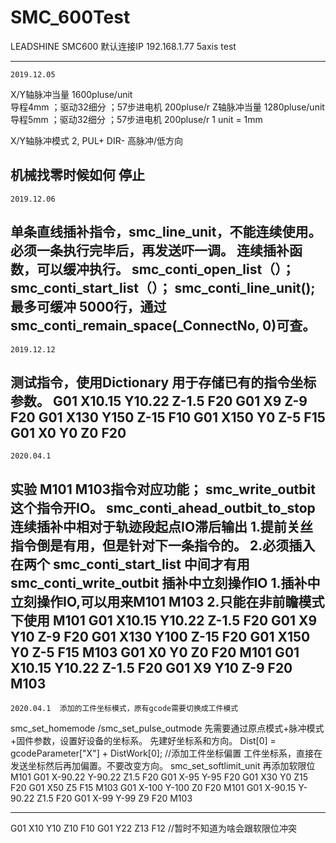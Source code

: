 # SMC_600Test

LEADSHINE SMC600 
默认连接IP 192.168.1.77
5axis test

---
	2019.12.05
X/Y轴脉冲当量 1600pluse/unit  
导程4mm ；驱动32细分 ；57步进电机 200pluse/r
Z轴脉冲当量	1280pluse/unit
导程5mm ；驱动32细分 ；57步进电机 200pluse/r
1 unit = 1mm

X/Y轴脉冲模式  2, PUL+ DIR- 高脉冲/低方向

机械找零时候如何 停止
---
	2019.12.06
单条直线插补指令，smc_line_unit，不能连续使用。必须一条执行完毕后，再发送吓一调。
连续插补函数，可以缓冲执行。
smc_conti_open_list（）；
smc_conti_start_list（）；
smc_conti_line_unit();
最多可缓冲 5000行，通过smc_conti_remain_space(_ConnectNo, 0)可查。
---
	2019.12.12
测试指令，使用Dictionary 用于存储已有的指令坐标参数。
G01 X10.15 Y10.22 Z-1.5 F20
G01 X9 Z-9 F20
G01 X130 Y150 Z-15 F10
G01 X150 Y0 Z-5 F15
G01 X0 Y0 Z0 F20
---
	2020.04.1
实验 M101 M103指令对应功能；
smc_write_outbit 这个指令开IO。
smc_conti_ahead_outbit_to_stop 
连续插补中相对于轨迹段起点IO滞后输出	1.提前关丝指令倒是有用，但是针对下一条指令的。
2.必须插入在两个 smc_conti_start_list 中间才有用
smc_conti_write_outbit 
插补中立刻操作IO
1.插补中立刻操作IO,可以用来M101 M103
2.只能在非前瞻模式下使用
M101
G01 X10.15 Y10.22 Z-1.5 F20
G01 X9 Y10 Z-9 F20
G01 X130 Y100 Z-15 F20
G01 X150 Y0 Z-5 F15
M103
G01 X0 Y0 Z0 F20
M101
G01 X10.15 Y10.22 Z-1.5 F20
G01 X9 Y10 Z-9 F20
M103
---
	2020.04.1  添加的工件坐标模式，原有gcode需要切换成工件模式
smc_set_homemode /smc_set_pulse_outmode 先需要通过原点模式+脉冲模式+固件参数，设置好设备的坐标系。
先建好坐标系和方向。
Dist[0] = gcodeParameter["X"] + DistWork[0];    //添加工件坐标偏置
工件坐标系，直接在发送坐标然后再加偏置。不要改变方向。
smc_set_softlimit_unit 再添加软限位
M101
G01 X-90.22 Y-90.22 Z1.5 F20
G01 X-95 Y-95 F20
G01 X30 Y0 Z15 F20
G01 X50 Z5 F15
M103
G01 X-100 Y-100 Z0 F20
M101
G01 X-90.15 Y-90.22 Z1.5 F20
G01 X-99 Y-99 Z9 F20
M103

---
G01 X10 Y10 Z10 F10
G01 Y22 Z13 F12		//暂时不知道为啥会跟软限位冲突
